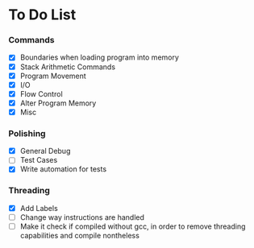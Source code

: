 # To Do List

### Commands

- [x]  Boundaries when loading program into memory
- [x]  Stack Arithmetic Commands
- [x]  Program Movement
- [x]  I/O
- [x]  Flow Control
- [x]  Alter Program Memory
- [x]  Misc

### Polishing
- [x] General Debug
- [ ] Test Cases
- [x] Write automation for tests

### Threading
- [x] Add Labels
- [ ] Change way instructions are handled
- [ ] Make it check if compiled without gcc, in order to remove threading capabilities and compile nontheless